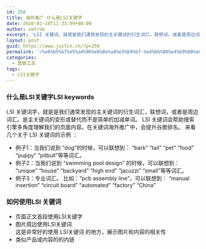 ```yaml
---
id: 258
title: 海外推广-什么是LSI关键字
date: 2020-02-18T11:33:09+08:00
author: netrob
excerpt: 'LSI 关键词，就是是我们通常发现的主关键词的衍生词汇，联想词，或者是周边词汇。是主关键词的变形或替代而不是简单的加减单词。 LSI 关键词会帮助搜索引擎多角度理解我们的页面内容。在关键词海外推广中，会提升谷歌排名。 '
layout: post
guid: https://www.justcn.cn/?p=258
permalink: '/%e6%b5%b7%e5%a4%96%e6%8e%a8%e5%b9%bf-%e4%bb%80%e4%b9%88%e6%98%aflsi%e5%85%b3%e9%94%ae%e5%ad%97/'
categories:
  - 营销工具
tags:
  - LSI关键字
---
```

### 什么是LSI关键字LSI keywords

LSI 关键词字，就是是我们通常发现的主关键词的衍生词汇，联想词，或者是周边词汇。是主关键词的变形或替代而不是简单的加减单词。 LSI 关键词会帮助搜索引擎多角度理解我们的页面内容。在关键词海外推广中，会提升谷歌排名。 来看几个关于 LSI 关键词的示例 ：

  * 例子1：当我们说到 “dog”的时候，可以联想到： “bark” “tail” “pet” “food” “puppy” “pitbull”等等词汇。
  * 例子2：当我们说到 “swimming pool design” 的时候，可以联想到： “unique” “house” “backyard” “high end” “jacuzzi” “small”等等词汇。
  * 例子3：专业词汇。 比如：”pcb assembly line”，可以联想到： “manual insertion” “circuit board” “automated” “factory” “China”

### 如何使用LSI 关键词

  * 页面正文首段使用LSI关键字
  * 图片周边使用LSI关键词  
    这是非常好的使用 LSI关键词 的地方，展示图片和内容的相关性
  * 类似产品或内容的的内链